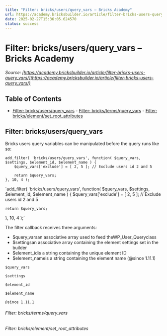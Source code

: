 ```yaml
---
title: "Filter: bricks/users/query_vars – Bricks Academy"
url: https://academy.bricksbuilder.io/article/filter-bricks-users-query_vars/
date: 2025-02-27T15:36:05.624570
status: success
---
```


# Filter: bricks/users/query_vars – Bricks Academy

*Source: [https://academy.bricksbuilder.io/article/filter-bricks-users-query_vars/](https://academy.bricksbuilder.io/article/filter-bricks-users-query_vars/)*

## Table of Contents

- [Filter: bricks/users/query_vars](#filter-bricksusersqueryvars)
        - [Filter: bricks/terms/query_vars](#filter-brickstermsqueryvars)
        - [Filter: bricks/element/set_root_attributes](#filter-brickselementsetrootattributes)

## Filter: bricks/users/query_vars

Bricks users query variables can be manipulated before the query runs like so:

```
add_filter( 'bricks/users/query_vars', function( $query_vars, $settings, $element_id, $element_name ) {
    $query_vars['exclude'] = [ 2, 5 ]; // Exclude users id 2 and 5

    return $query_vars;
}, 10, 4 );
```

`add_filter( 'bricks/users/query_vars', function( $query_vars, $settings, $element_id, $element_name ) {
    $query_vars['exclude'] = [ 2, 5 ]; // Exclude users id 2 and 5

    return $query_vars;
}, 10, 4 );`

The filter callback receives three arguments:

- $query_varsan associative array used to feed theWP_User_Queryclass
- $settingsan associative array containing the element settings set in the builder
- $element_idis a string containing the unique element ID
- $element_nameis a string containing the element name (@since 1.11.1)

`$query_vars`

`$settings`

`$element_id`

`$element_name`

`@since 1.11.1`

###### Filter: bricks/terms/query_vars

###### Filter: bricks/element/set_root_attributes

